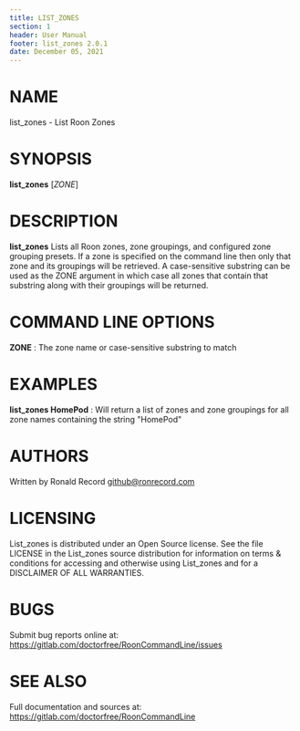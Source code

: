 ```yaml
---
title: LIST_ZONES
section: 1
header: User Manual
footer: list_zones 2.0.1
date: December 05, 2021
---
```

# NAME
list_zones - List Roon Zones

# SYNOPSIS
**list_zones** [*ZONE*]

# DESCRIPTION
**list_zones** Lists all Roon zones, zone groupings, and configured zone grouping presets. If a zone is specified on the command line then only that zone and its groupings will be retrieved. A case-sensitive substring can be used as the ZONE argument in which case all zones that contain that substring along with their groupings will be returned.

# COMMAND LINE OPTIONS
**ZONE**
: The zone name or case-sensitive substring to match

# EXAMPLES
**list_zones HomePod**
: Will return a list of zones and zone groupings for all zone names containing the string "HomePod"

# AUTHORS
Written by Ronald Record github@ronrecord.com

# LICENSING
List_zones is distributed under an Open Source license.
See the file LICENSE in the List_zones source distribution
for information on terms &amp; conditions for accessing and
otherwise using List_zones and for a DISCLAIMER OF ALL WARRANTIES.

# BUGS
Submit bug reports online at: https://gitlab.com/doctorfree/RoonCommandLine/issues

# SEE ALSO
Full documentation and sources at: https://gitlab.com/doctorfree/RoonCommandLine


